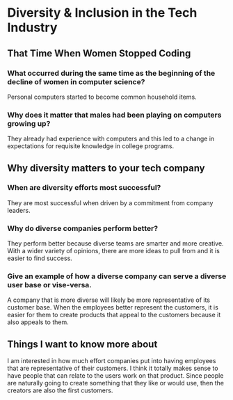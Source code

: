 # **Diversity & Inclusion in the Tech Industry**

## **That Time When Women Stopped Coding**

### What occurred during the same time as the beginning of the decline of women in computer science?

Personal computers started to become common household items.

### Why does it matter that males had been playing on computers growing up?

They already had experience with computers and this led to a change in expectations for requisite knowledge in college programs.

## **Why diversity matters to your tech company**

### When are diversity efforts most successful?

They are most successful when driven by a commitment from company leaders.

### Why do diverse companies perform better?

They perform better because diverse teams are smarter and more creative. With a wider variety of opinions, there are more ideas to pull from and it is easier to find success.

### Give an example of how a diverse company can serve a diverse user base or vise-versa.

A company that is more diverse will likely be more representative of its customer base. When the employees better represent the customers, it is easier for them to create products that appeal to the customers because it also appeals to them.

## **Things I want to know more about**

I am interested in how much effort companies put into having employees that are representative of their customers. I think it totally makes sense to have people that can relate to the users work on that product. Since people are naturally going to create something that they like or would use, then the creators are also the first customers.
